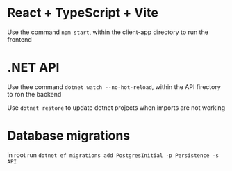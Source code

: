 # React + TypeScript + Vite

Use the command `npm start`, within the client-app directory to run the frontend

# .NET API

Use thee command `dotnet watch --no-hot-reload`, within the API firectory to ron the backend

Use `dotnet restore` to update dotnet projects when imports are not working

# Database migrations

in root run
`dotnet ef migrations add PostgresInitial -p Persistence -s API`
